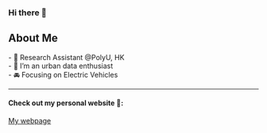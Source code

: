 ### Hi there 👋

<h2>About Me</h2>
- 🔭 Research Assistant @PolyU, HK
<br>
- 🌱 I’m an urban data enthusiast
<br>
- 🚘 Focusing on Electric Vehicles

<hr>
<h4> Check out my personal website 📸: </h4>
<a href="https://joyceyin.github.io/">My webpage</a>
                                        
<!-- 
- 🔭 I’m currently working on ...
- 🌱 I’m currently learning ...
- 👯 I’m looking to collaborate on ...
- 🤔 I’m looking for help with ...
- 💬 Ask me about ...
- 📫 How to reach me: ...
- 😄 Pronouns: ...
- ⚡ Fun fact: ... -->
